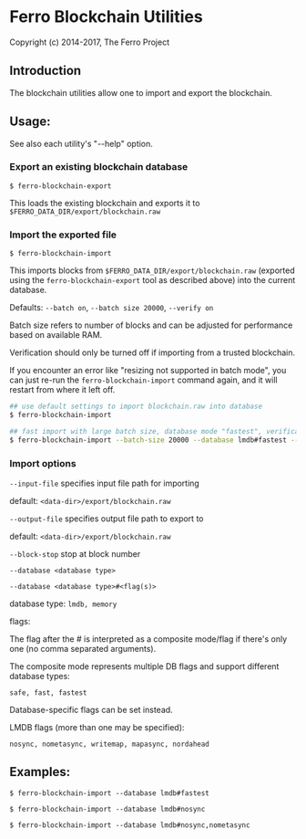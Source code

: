 # Ferro Blockchain Utilities

Copyright (c) 2014-2017, The Ferro Project

## Introduction

The blockchain utilities allow one to import and export the blockchain.

## Usage:

See also each utility's "--help" option.

### Export an existing blockchain database

`$ ferro-blockchain-export`

This loads the existing blockchain and exports it to `$FERRO_DATA_DIR/export/blockchain.raw`

### Import the exported file

`$ ferro-blockchain-import`

This imports blocks from `$FERRO_DATA_DIR/export/blockchain.raw` (exported using the
`ferro-blockchain-export` tool as described above) into the current database.

Defaults: `--batch on`, `--batch size 20000`, `--verify on`

Batch size refers to number of blocks and can be adjusted for performance based on available RAM.

Verification should only be turned off if importing from a trusted blockchain.

If you encounter an error like "resizing not supported in batch mode", you can just re-run
the `ferro-blockchain-import` command again, and it will restart from where it left off.

```bash
## use default settings to import blockchain.raw into database
$ ferro-blockchain-import

## fast import with large batch size, database mode "fastest", verification off
$ ferro-blockchain-import --batch-size 20000 --database lmdb#fastest --verify off

```

### Import options

`--input-file`
specifies input file path for importing

default: `<data-dir>/export/blockchain.raw`

`--output-file`
specifies output file path to export to

default: `<data-dir>/export/blockchain.raw`

`--block-stop`
stop at block number

`--database <database type>`

`--database <database type>#<flag(s)>`

database type: `lmdb, memory`

flags:

The flag after the # is interpreted as a composite mode/flag if there's only
one (no comma separated arguments).

The composite mode represents multiple DB flags and support different database types:

`safe, fast, fastest`

Database-specific flags can be set instead.

LMDB flags (more than one may be specified):

`nosync, nometasync, writemap, mapasync, nordahead`

## Examples:

```
$ ferro-blockchain-import --database lmdb#fastest

$ ferro-blockchain-import --database lmdb#nosync

$ ferro-blockchain-import --database lmdb#nosync,nometasync
```

